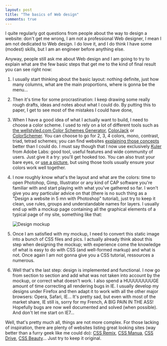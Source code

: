 ```yaml
---
layout: post
title: "The basics of Web design"
comments: true
---
```


I quite regularly got questions from people about the way to design a website: don't get me wrong, I am not a professional Web designer, I mean I am not dedicated to Web design. I do love it, and I do think I have some (modest) skills, but I am an engineer before anything else.

Anyway, people still ask me about Web design and I am going to try to explain what are the few basic steps that get me to the kind of final result you can see right now:

1. I usually start thinking about the basic layout: nothing definite, just how many columns, what are the main proportions, where is gonna be the menu...
1. Then it's time for some procrastination: I keep drawing some really rough drafts, ideas and notes about what I could do. By putting this to paper, I get to see most of the mistakes I could have done,
1. When I have a good idea of what I actually want to build, I need to choose a color scheme. I used to rely on a lot of different tools such as [the wellstyled.com Color Schemes Generator](http://www.wellstyled.com/tools/colorscheme2/index-en.html), [ColorJack](http://www.colorjack.com/) or [ColorSchemer](http://www.colorschemer.com/online.html). You can choose to go for 2, 3, 4 colors, mono, contrast, triad, tetrad schemes; you can find websites [explaining those concepts](http://en.wikipedia.org/wiki/Color_scheme) better than I could do. I must say though that I now use exclusively [Kuler](http://kuler.adobe.com) from Adobe Labs: good tool, useful features and wide community of users. Just give it a try: you'll get hooked too. You can also trust your bare eyes, or [use a picture](http://www.colr.org), but using those tools usually ensure your colors work well together.
1. I now roughly know what's the layout and what are the colors: time to open Photohop, Gimp, Illustrator or any kind of CAP software you're familiar with and start playing with what you've gathered so far. I won't give you any particular advice on that (there is no such thing as a "Design a website in 5 mn with Photoshop" tutorial), just try to keep it clean, use rules, groups and understandable names for layers. I usually end up with a mockup page containing all the graphical elements of a typical page of my site, something like that:

    ![Design mockup](http://teddy.fr/files/teddy_mockup.jpg)

1. Once I am satisfied with my mockup, I need to convert this static image into a bunch of CSS files and pics. I actually already think about this step when designing the mockup; with experience come the knowledge of what is easy to do with CSS (and well-formed markup) and what is not. Once again I am not gonna give you a CSS tutorial, ressources a numerous.
1. Well that's the last step: design is implemented and functional. I now go from section to section and add what was not taken into account by the mockup, or correct what doesn't work. I also spend a HUUUUUUUUGE amount of time correcting all rendering bugs in IE. I usually develop my designs under Firefox and then adapt it to work with all the other major browsers: Opera, Safari, IE... It's pretty sad, but even with most of the market share, IE still is, sorry for my French, A BIG PAIN IN THE ASS! Hopefully bugs are now well documented and solved (when possible). And don't let me start on IE7...

Well, that's pretty much all, things are not more complex. For those lacking of inspiration, there are plenty of websites listing great looking sites (way better than a furry geek like me could do): [CSS Remix](http://www.cssremix.com/), [CSS Manua](http://cssmania.com/), [CSS Drive](http://www.cssdrive.com/), [CSS Beauty](http://www.cssbeauty.com/)... Just try to keep it original.